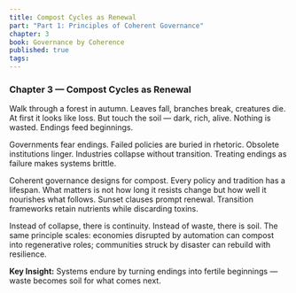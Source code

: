 ```yaml
---
title: Compost Cycles as Renewal
part: "Part 1: Principles of Coherent Governance"
chapter: 3
book: Governance by Coherence
published: true
tags:
---
```

### Chapter 3 — Compost Cycles as Renewal

Walk through a forest in autumn. Leaves fall, branches break, creatures die. At first it looks like loss. But touch the soil — dark, rich, alive. Nothing is wasted. Endings feed beginnings.

Governments fear endings. Failed policies are buried in rhetoric. Obsolete institutions linger. Industries collapse without transition. Treating endings as failure makes systems brittle.

Coherent governance designs for compost. Every policy and tradition has a lifespan. What matters is not how long it resists change but how well it nourishes what follows. Sunset clauses prompt renewal. Transition frameworks retain nutrients while discarding toxins.

Instead of collapse, there is continuity. Instead of waste, there is soil. The same principle scales: economies disrupted by automation can compost into regenerative roles; communities struck by disaster can rebuild with resilience.

**Key Insight:** Systems endure by turning endings into fertile beginnings — waste becomes soil for what comes next.
